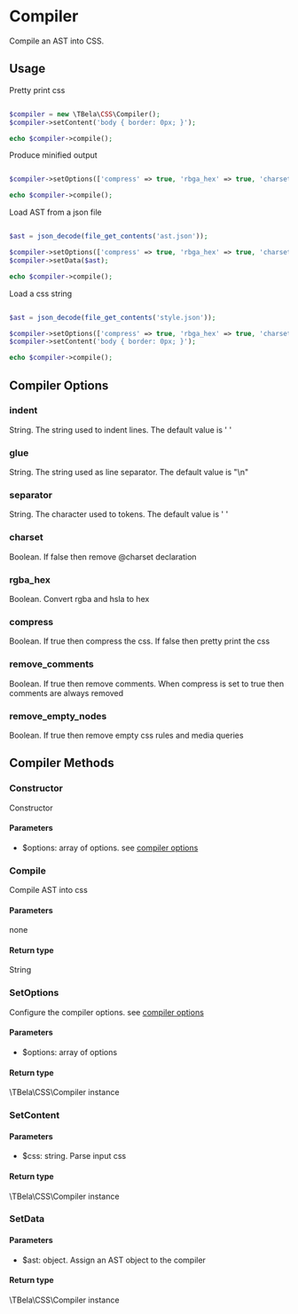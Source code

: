 # Compiler

Compile an AST into CSS.

## Usage

Pretty print css 

```php 

$compiler = new \TBela\CSS\Compiler();
$compiler->setContent('body { border: 0px; }');

echo $compiler->compile();
```

Produce minified output

```php 

$compiler->setOptions(['compress' => true, 'rbga_hex' => true, 'charset' => true]);

echo $compiler->compile();
```

Load AST from a json file

```php 

$ast = json_decode(file_get_contents('ast.json'));

$compiler->setOptions(['compress' => true, 'rbga_hex' => true, 'charset' => true]);
$compiler->setData($ast);

echo $compiler->compile();
```

Load a css string

```php 

$ast = json_decode(file_get_contents('style.json'));

$compiler->setOptions(['compress' => true, 'rbga_hex' => true, 'charset' => true]);
$compiler->setContent('body { border: 0px; }');

echo $compiler->compile();
```

## Compiler Options

### indent

String. The string used to indent lines. The default value is ' '

### glue

String. The string used as line separator. The default value is "\n"

### separator

String. The character used to tokens. The default value is ' '

### charset

Boolean. If false then remove @charset declaration

### rgba_hex

Boolean. Convert rgba and hsla to hex

### compress

Boolean. If true then compress the css. If false then pretty print the css

### remove_comments

Boolean. If true then remove comments. When compress is set to true then comments are always removed

### remove_empty_nodes

Boolean. If true then remove empty css rules and media queries

## Compiler Methods
 
### Constructor

Constructor

#### Parameters

- $options: array of options. see [compiler options](#compiler-options)
   
### Compile

Compile AST into css

#### Parameters

none

#### Return type

String
  
### SetOptions

Configure the compiler options. see [compiler options](#compiler-options)

#### Parameters

- $options: array of options
    
#### Return type

\TBela\CSS\Compiler instance
  
### SetContent

#### Parameters

- $css: string. Parse input css
    
#### Return type

\TBela\CSS\Compiler instance
  
### SetData

#### Parameters

- $ast: object. Assign an AST object to the compiler
    
#### Return type

\TBela\CSS\Compiler instance
  